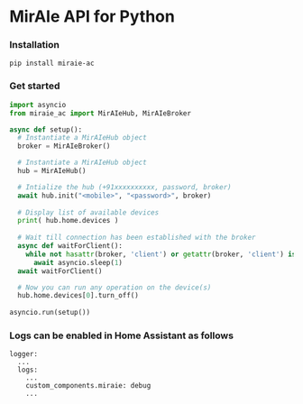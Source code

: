 # MirAIe API for Python

### Installation

```
pip install miraie-ac
```

### Get started

```Python
import asyncio
from miraie_ac import MirAIeHub, MirAIeBroker

async def setup():
  # Instantiate a MirAIeHub object
  broker = MirAIeBroker()

  # Instantiate a MirAIeHub object
  hub = MirAIeHub()

  # Intialize the hub (+91xxxxxxxxxx, password, broker)
  await hub.init("<mobile>", "<password>", broker)
  
  # Display list of available devices
  print( hub.home.devices )
  
  # Wait till connection has been established with the broker
  async def waitForClient():
    while not hasattr(broker, 'client') or getattr(broker, 'client') is None:
      await asyncio.sleep(1)
  await waitForClient()

  # Now you can run any operation on the device(s)
  hub.home.devices[0].turn_off()
    
asyncio.run(setup())


```

### Logs can be enabled in Home Assistant as follows

```
logger:
  ...
  logs:
    ...
    custom_components.miraie: debug
    ...
```

